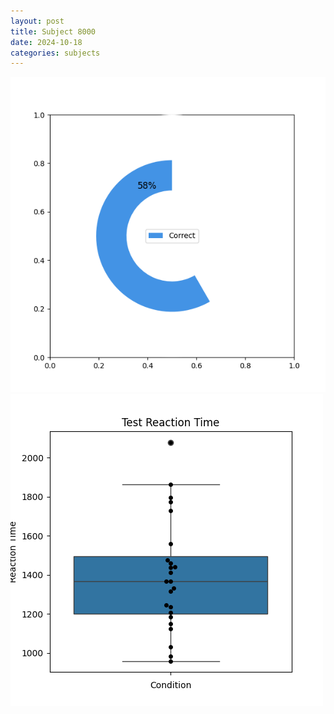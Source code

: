 ```yaml
---
layout: post
title: Subject 8000
date: 2024-10-18
categories: subjects
---
```


![](data/8000/run-17/8000_FN_acc_test.png)
![](data/8000/run-17/8000_FN_rt.png)
